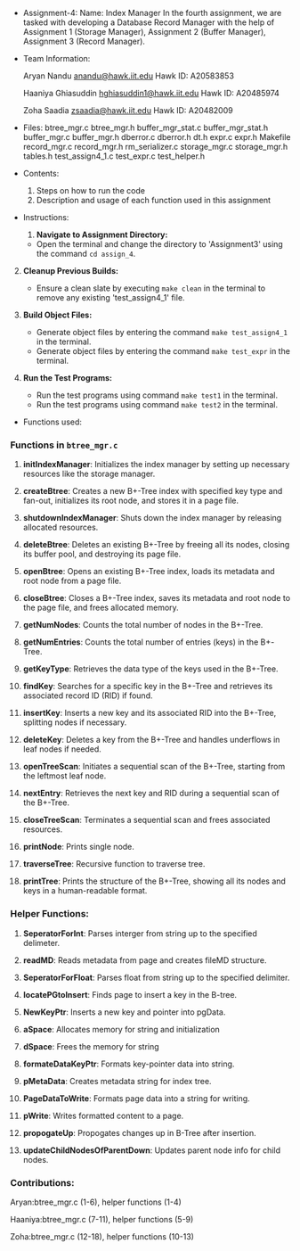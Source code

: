 - Assignment-4:
    Name: Index Manager
    In the fourth assignment, we are tasked with developing a Database Record Manager with the help of 
    Assignment 1 (Storage Manager), Assignment 2 (Buffer Manager), Assignment 3 (Record Manager).

- Team Information:

    Aryan Nandu          <anandu@hawk.iit.edu>          Hawk ID: A20583853
  
    Haaniya Ghiasuddin   <hghiasuddin1@hawk.iit.edu>    Hawk ID: A20485974
    
    Zoha Saadia          <zsaadia@hawk.iit.edu>         Hawk ID: A20482009


- Files:
    btree_mgr.c
    btree_mgr.h
    buffer_mgr_stat.c
    buffer_mgr_stat.h
    buffer_mgr.c
    buffer_mgr.h
    dberror.c
    dberror.h
    dt.h
    expr.c
    expr.h
    Makefile
    record_mgr.c
    record_mgr.h
    rm_serializer.c
    storage_mgr.c
    storage_mgr.h
    tables.h
    test_assign4_1.c
    test_expr.c
    test_helper.h

- Contents:
    1. Steps on how to run the code
    2. Description and usage of each function used in this assignment
 
- Instructions:
    1. **Navigate to Assignment Directory:**
   - Open the terminal and change the directory to 'Assignment3' using the command `cd assign_4`.

2. **Cleanup Previous Builds:**
   - Ensure a clean slate by executing `make clean` in the terminal to remove any existing 'test_assign4_1' 
     file.

3. **Build Object Files:**
   - Generate object files by entering the command `make test_assign4_1` in the terminal.
   - Generate object files by entering the command `make test_expr` in the terminal.

4. **Run the Test Programs:**
   - Run the test programs using command `make test1` in the terminal.
   - Run the test programs using command `make test2` in the terminal.

- Functions used:

### Functions in `btree_mgr.c`

1. **initIndexManager**: Initializes the index manager by setting up necessary resources like the storage manager.

2. **createBtree**: Creates a new B+-Tree index with specified key type and fan-out, initializes its root node, and stores it in a page file.

3. **shutdownIndexManager**: Shuts down the index manager by releasing allocated resources.

4. **deleteBtree**: Deletes an existing B+-Tree by freeing all its nodes, closing its buffer pool, and destroying its page file.

5. **openBtree**: Opens an existing B+-Tree index, loads its metadata and root node from a page file.

6. **closeBtree**: Closes a B+-Tree index, saves its metadata and root node to the page file, and frees allocated memory.

7. **getNumNodes**: Counts the total number of nodes in the B+-Tree.

8. **getNumEntries**: Counts the total number of entries (keys) in the B+-Tree.

9. **getKeyType**: Retrieves the data type of the keys used in the B+-Tree.

10. **findKey**: Searches for a specific key in the B+-Tree and retrieves its associated record ID (RID) if found.

11. **insertKey**: Inserts a new key and its associated RID into the B+-Tree, splitting nodes if necessary.

12. **deleteKey**: Deletes a key from the B+-Tree and handles underflows in leaf nodes if needed.

13. **openTreeScan**: Initiates a sequential scan of the B+-Tree, starting from the leftmost leaf node.

14. **nextEntry**: Retrieves the next key and RID during a sequential scan of the B+-Tree.

15. **closeTreeScan**: Terminates a sequential scan and frees associated resources.

16. **printNode**: Prints single node.  

17. **traverseTree**: Recursive function to traverse tree.  

18. **printTree**: Prints the structure of the B+-Tree, showing all its nodes and keys in a human-readable format.


### Helper Functions:

1. **SeperatorForInt**: Parses interger from string up to the specified delimeter. 

2. **readMD**: Reads metadata from page and creates fileMD structure.

3. **SeperatorForFloat**: Parses float from string up to the specified delimiter. 

4. **locatePGtoInsert**: Finds page to insert a key in the B-tree. 

5. **NewKeyPtr**: Inserts a new key and pointer into pgData. 

6. **aSpace**: Allocates memory for string and initialization

7. **dSpace**: Frees the memory for string 

8. **formateDataKeyPtr**: Formats key-pointer data into string. 

9. **pMetaData**: Creates metadata string for index tree. 

10. **PageDataToWrite**: Formats page data into a string for writing. 

11. **pWrite**: Writes formatted content to a page. 

12. **propogateUp**: Propogates changes up in B-Tree after insertion.

13. **updateChildNodesOfParentDown**: Updates parent node info for child nodes. 

### Contributions:

Aryan:btree_mgr.c (1-6), helper functions (1-4)

Haaniya:btree_mgr.c (7-11), helper functions (5-9)

Zoha:btree_mgr.c (12-18), helper functions (10-13)